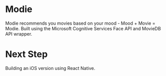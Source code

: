 # Modie
Modie recommends you movies based on your mood - Mood + Movie = Modie. 
Built using the Microsoft Cognitive Services Face API and MovieDB API wrapper.

# Next Step
Building an iOS version using React Native.
